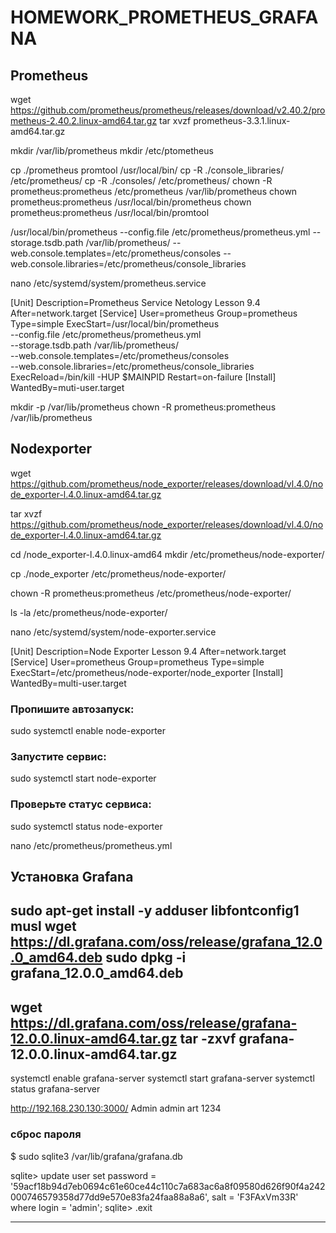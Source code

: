 # HOMEWORK_PROMETHEUS_GRAFANA

## Prometheus

wget https://github.com/prometheus/prometheus/releases/download/v2.40.2/prometheus-2.40.2.linux-amd64.tar.gz
tar xvzf prometheus-3.3.1.linux-amd64.tar.gz

mkdir /var/lib/prometheus
mkdir /etc/ptometheus

cp ./prometheus promtool /usr/local/bin/
cp -R ./console_libraries/ /etc/prometheus/
cp -R ./consoles/ /etc/prometheus/
chown -R prometheus:prometheus /etc/prometheus /var/lib/prometheus
chown prometheus:prometheus /usr/local/bin/prometheus
chown prometheus:prometheus /usr/local/bin/promtool


/usr/local/bin/prometheus --config.file /etc/prometheus/prometheus.yml --storage.tsdb.path /var/lib/prometheus/ --web.console.templates=/etc/prometheus/consoles --web.console.libraries=/etc/prometheus/console_libraries


nano /etc/systemd/system/prometheus.service

[Unit]
Description=Prometheus Service Netology Lesson 9.4
After=network.target
[Service]
User=prometheus
Group=prometheus
Type=simple
ExecStart=/usr/local/bin/prometheus \
--config.file /etc/prometheus/prometheus.yml \
--storage.tsdb.path /var/liЬ/prometheus/ \
--web.console.templates=/etc/prometheus/consoles \
--web.console.libraries=/etc/prometheus/console_libraries
ExecReload=/bin/kill -HUP $MAINPID Restart=on-failure
[Install]
WantedBy=muti-user.target

mkdir -p /var/liЬ/prometheus
chown -R prometheus:prometheus /var/liЬ/prometheus



## Nodexporter

wget https://github.com/prometheus/node_exporter/releases/download/vl.4.0/node_exporter-l.4.0.linux-amd64.tar.gz

tar xvzf https://github.com/prometheus/node_exporter/releases/download/vl.4.0/node_exporter-l.4.0.linux-amd64.tar.gz

cd /node_exporter-l.4.0.linux-amd64
mkdir /etc/prometheus/node-exporter/

cp ./node_exporter  /etc/prometheus/node-exporter/

chown -R prometheus:prometheus /etc/prometheus/node-exporter/

ls -la /etc/prometheus/node-exporter/

nano /etc/systemd/system/node-exporter.service

[Unit]
Description=Node Exporter Lesson 9.4
After=network.target
[Service]
User=prometheus
Group=prometheus
Type=simple
ExecStart=/etc/prometheus/node-exporter/node_exporter
[Install]
WantedBy=multi-user.target


### Пропишите автозапуск:
sudo systemctl enable node-exporter
### Запустите сервис:
sudo systemctl start node-exporter
### Проверьте статус сервиса:
sudo systemctl status node-exporter


nano /etc/prometheus/prometheus.yml


## Установка Grafana 

sudo apt-get install -y adduser libfontconfig1 musl
wget https://dl.grafana.com/oss/release/grafana_12.0.0_amd64.deb
sudo dpkg -i grafana_12.0.0_amd64.deb
----
wget https://dl.grafana.com/oss/release/grafana-12.0.0.linux-amd64.tar.gz
tar -zxvf grafana-12.0.0.linux-amd64.tar.gz
----

systemctl enable grafana-server
systemctl start grafana-server
systemctl status grafana-server

http://192.168.230.130:3000/
Admin
admin
art
1234

### сброс пароля
$ sudo sqlite3 /var/lib/grafana/grafana.db

sqlite> update user set password = '59acf18b94d7eb0694c61e60ce44c110c7a683ac6a8f09580d626f90f4a242000746579358d77dd9e570e83fa24faa88a8a6', salt = 'F3FAxVm33R' where login = 'admin';
sqlite> .exit

--------------